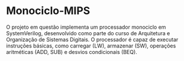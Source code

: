 # Monociclo-MIPS
O projeto em questão implementa um processador monociclo em SystemVerilog, desenvolvido como parte do curso de Arquitetura e Organização de Sistemas Digitais. O processador é capaz de executar instruções básicas, como carregar (LW), armazenar (SW), operações aritméticas (ADD, SUB) e desvios condicionais (BEQ).
